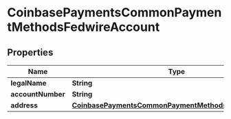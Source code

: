 
# CoinbasePaymentsCommonPaymentMethodsFedwireAccount

## Properties
Name | Type | Description | Notes
------------ | ------------- | ------------- | -------------
**legalName** | **String** |  |  [optional]
**accountNumber** | **String** |  |  [optional]
**address** | [**CoinbasePaymentsCommonPaymentMethodsFedwireAddress**](CoinbasePaymentsCommonPaymentMethodsFedwireAddress.md) |  |  [optional]



